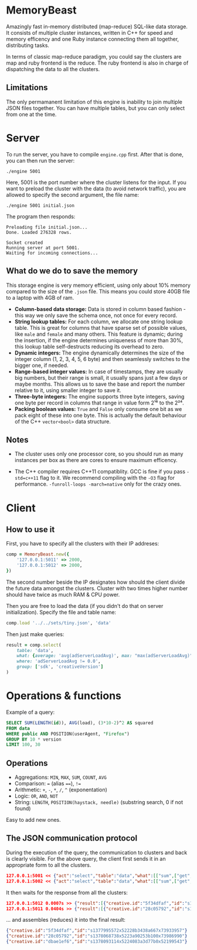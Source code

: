 MemoryBeast
===========

Amazingly fast in-memory distributed (map-reduce) SQL-like data storage. It consists of multiple cluster instances, written in C++ for speed and memory efficency and one Ruby instance connecting them all together, distributing tasks.

In terms of classic map-reduce paradigm, you could say the clusters are map and ruby frontend is the reduce. The ruby frontend is also in charge of dispatching the data to all the clusters.

Limitations
---

The only permamanent limitation of this engine is inability to join multiple JSON files together. You can have multiple tables, but you can only select from one at the time.

Server
===

To run the server, you have to compile `engine.cpp` first. After that is done, you can then run the server:

```
./engine 5001
```

Here, 5001 is the port number where the cluster listens for the input.
If you want to preload the cluster with the data (to avoid network traffic), you are allowed to specify the second argument, the file name:

```
./engine 5001 initial.json
```

The program then responds:

```
Preloading file initial.json...
Done. Loaded 276328 rows.

Socket created
Running server at port 5001.
Waiting for incoming connections...
```

What do we do to save the memory
---

This storage engine is very memory efficient, using only about 10% memory compared to the size of the `.json` file. This means you could store 40GB file to a laptop with 4GB of ram.

- **Column-based data storage:** Data is stored in column based fashion - this way we only save the schema once, not once for every record.
- **String lookup tables:** For each column, we allocate one string lookup table. This is great for columns that have sparse set of possible values, like `male` and `female` and many others. This feature is dynamic; during the insertion, if the engine determines uniqueness of more than 30%, this lookup table self-destructs reducing its overhead to zero.
- **Dynamic integers:** The engine dynamically determines the size of the integer column (1, 2, 3, 4, 5, 6 byte) and then seamlessly switches to the bigger one, if needed.
- **Range-based integer values:** In case of timestamps, they are usually big numbers, but their range is small, it usually spans just a few days or maybe months. This allows us to save the base and report the number relative to it, using smaller integer to save it.
- **Three-byte integers:** The engine supports three byte integers, saving one byte per record in columns that range in value form 2¹⁶ to the 2²⁴.
- **Packing boolean values:** `True` and `False` only consume one bit as we pack eight of these into one byte. This is actually the default behaviour of the C++ `vector<bool>` data structure.

Notes
---

- The cluster uses only one processor core, so you should run as many instances per box as there are cores to ensure maximum efficency.

- The C++ compiler requires C++11 compatiblity. GCC is fine if you pass `-std=c++11` flag to it. We recommend compiling with the `-O3` flag for performance. `-funroll-loops -march=native` only for the crazy ones.

Client
===

How to use it
---

First, you have to specify all the clusters with their IP addreses:

```ruby
comp = MemoryBeast.new({
	'127.0.0.1:5011' => 2000,
	'127.0.0.1:5012' => 2000,
})
```

The second number beside the IP designates how should the client divide the future data amongst the clusters. Cluster with two times higher number should have twice as much RAM & CPU power.

Then you are free to load the data (if you didn't do that on server initialization). Specify the file and table name:

```ruby
comp.load '../../sets/tiny.json', 'data'
```

Then just make queries:

```ruby
result = comp.select(
	table: 'data',
	what: {average: 'avg(adServerLoadAvg)', max: "max(adServerLoadAvg)"},
	where: 'adServerLoadAvg != 0.0',
	group: ['sdk', 'creativeVersion']
)
```

Operations & functions
===

Example of a query:

```sql
SELECT SUM(LENGTH(id)), AVG(load), (3*10-2)^2 AS squared
FROM data
WHERE public AND POSITION(userAgent, "Firefox")
GROUP BY 10 * version
LIMIT 100, 30
```

Operations
---

- Aggregations: `MIN`, `MAX`, `SUM`, `COUNT`, `AVG`
- Comparison: `=` (alias `==`), `!=`
- Arithmetic: `+`, `-`, `*`, `/`, `^` (exponentation)
- Logic: `OR`, `AND`, `NOT`
- String: `LENGTH`, `POSITION(haystack, needle)` (substring search, 0 if not found)

Easy to add new ones.

The JSON communication protocol
---

During the execution of the query, the communication to clusters and back is clearly visible. For the above query, the client first sends it in an appropriate form to all the clusters.

```json
127.0.0.1:5001 << {"act":"select","table":"data","what":[["sum",["get","adServerLoadAvg"]],["count",["get","adServerLoadAvg"]],["max",["get","adServerLoadAvg"]]],"where":["!=",["get","adServerLoadAvg"],0.0],"group":[["get","sdk"],["get","creativeVersion"]]}
127.0.0.1:5002 << {"act":"select","table":"data","what":[["sum",["get","adServerLoadAvg"]],["count",["get","adServerLoadAvg"]],["max",["get","adServerLoadAvg"]]],"where":["!=",["get","adServerLoadAvg"],0.0],"group":[["get","sdk"],["get","creativeVersion"]]}
```

It then waits for the response from all the clusters:

```json
127.0.0.1:5012 0.0007s >> {"result":[{"creative.id":"5f34dfaf","id":"s1377995572x52228b3438a667x73933957"}]}
127.0.0.1:5011 0.0404s >> {"result":[{"creative.id":"28c05792","id":"s1378068738x5223a90253b100x73986990"},{"creative.id":"dbae1ef6","id":"s1378093114x5224083a3d77b0x52199543"}]}
```

... and assembles (reduces) it into the final result:
```json
{"creative.id":"5f34dfaf","id":"s1377995572x52228b3438a667x73933957"}
{"creative.id":"28c05792","id":"s1378068738x5223a90253b100x73986990"}
{"creative.id":"dbae1ef6","id":"s1378093114x5224083a3d77b0x52199543"}
```
